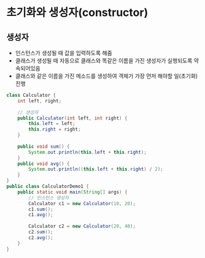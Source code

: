 # 초기화와 생성자(constructor)
## 생성자
- 인스턴스가 생성될 때 값을 입력하도록 해줌
- 클래스가 생성될 때 자동으로 클래스와 똑같은 이름을 가진 생성자가 실행되도록 약속되어있음
- 클래스와 같은 이름을 가진 메소드를 생성하여 객체가 가장 먼저 해야할 일(초기화) 진행

```java
class Calculator {
	int left, right;
	
	// 생성자
	public Calculator(int left, int right) {
		this.left = left;
		this.right = right;
	}
	
	public void sum() {
		System.out.println(this.left + this.right);
	}
	public void avg() {
        System.out.println((this.left + this.right) / 2);
    }
}
public class CalculatorDemo1 {
    public static void main(String[] args) {
        // 인스턴스 생성자
        Calculator c1 = new Calculator(10, 20);
        c1.sum();
        c1.avg();
 
        Calculator c2 = new Calculator(20, 40);
        c2.sum();
        c2.avg();
    }
}

```
